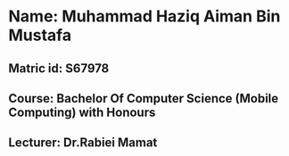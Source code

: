 # Name: Muhammad Haziq Aiman Bin Mustafa
## Matric id: S67978
## Course: Bachelor Of Computer Science (Mobile Computing) with Honours
## Lecturer: Dr.Rabiei Mamat
